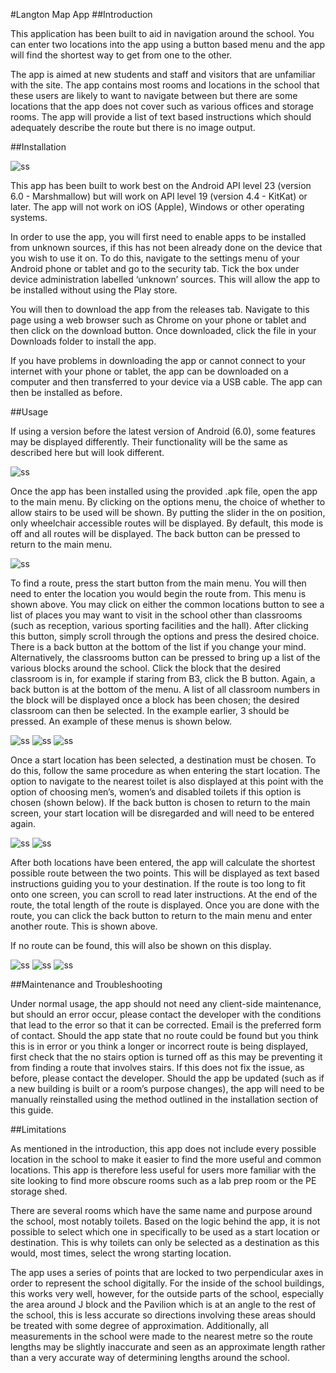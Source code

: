 #Langton Map App
##Introduction

This application has been built to aid in navigation around the school. You can enter two locations into the app using a button based menu and the app will find the shortest way to get from one to the other.

The app is aimed at new students and staff and visitors that are unfamiliar with the site. The app contains most rooms and locations in the school that these users are likely to want to navigate between but there are some locations that the app does not cover such as various offices and storage rooms. The app will provide a list of text based instructions which should adequately describe the route but there is no image output.

##Installation

![ss](https://i.imgur.com/QDk0DTL.png)

This app has been built to work best on the Android API level 23 (version 6.0 - Marshmallow) but will work on API level 19 (version 4.4 - KitKat) or later. The app will not work on iOS (Apple), Windows or other operating systems.

In order to use the app, you will first need to enable apps to be installed from unknown sources, if this has not been already done on the device that you wish to use it on. To do this, navigate to the settings menu of your Android phone or tablet and go to the security tab. Tick the box under device administration labelled ‘unknown’ sources. This will allow the app to be installed without using the Play store.

You will then to download the app from the releases tab. Navigate to this page using a web browser such as Chrome on your phone or tablet and then click on the download button. Once downloaded, click the file in your Downloads folder to install the app.

If you have problems in downloading the app or cannot connect to your internet with your phone or tablet, the app can be downloaded on a computer and then transferred to your device via a USB cable. The app can then be installed as before.

##Usage

If using a version before the latest version of Android (6.0), some features may be displayed differently. Their functionality will be the same as described here but will look different.

![ss](https://i.imgur.com/fixi5N4.png)

Once the app has been installed using the provided .apk file, open the app to the main menu. By clicking on the options menu, the choice of whether to allow stairs to be used will be shown. By putting the slider in the on position, only wheelchair accessible routes will be displayed. By default, this mode is off and all routes will be displayed. The back button can be pressed to return to the main menu.

![ss](https://i.imgur.com/WZKR3KC.png)

To find a route, press the start button from the main menu. You will then need to enter the location you would begin the route from. This menu is shown above. You may click on either the common locations button to see a list of places you may want to visit in the school other than classrooms (such as reception, various sporting facilities and the hall). After clicking this button, simply scroll through the options and press the desired choice. There is a back button at the bottom of the list if you change your mind. Alternatively, the classrooms button can be pressed to bring up a list of the various blocks around the school. Click the block that the desired classroom is in, for example if staring from B3, click the B button. Again, a back button is at the bottom of the menu. A list of all classroom numbers in the block will be displayed once a block has been chosen; the desired classroom can then be selected. In the example earlier, 3 should be pressed. An example of these menus is shown below.

![ss](https://i.imgur.com/tdoP32Z.png)
![ss](https://i.imgur.com/NLBwJjP.png)
![ss](https://i.imgur.com/6zggjfd.png)

Once a start location has been selected, a destination must be chosen. To do this, follow the same procedure as when entering the start location. The option to navigate to the nearest toilet is also displayed at this point with the option of choosing men’s, women’s and disabled toilets if this option is chosen (shown below). If the back button is chosen to return to the main screen, your start location will be disregarded and will need to be entered again.

![ss](https://i.imgur.com/kY2CSd3.png)
![ss](https://i.imgur.com/ej9cnHF.png)

After both locations have been entered, the app will calculate the shortest possible route between the two points. This will be displayed as text based instructions guiding you to your destination. If the route is too long to fit onto one screen, you can scroll to read later instructions. At the end of the route, the total length of the route is displayed. Once you are done with the route, you can click the back button to return to the main menu and enter another route. This is shown above.

If no route can be found, this will also be shown on this display.

![ss](https://i.imgur.com/0U1W6Rv.png)
![ss](https://i.imgur.com/XeHB8Va.png)
![ss](https://i.imgur.com/i8cpWYD.png)

##Maintenance and Troubleshooting

Under normal usage, the app should not need any client-side maintenance, but should an error occur, please contact the developer with the conditions that lead to the error so that it can be corrected. Email is the preferred form of contact. Should the app state that no route could be found but you think this is in error or you think a longer or incorrect route is being displayed, first check that the no stairs option is turned off as this may be preventing it from finding a route that involves stairs. If this does not fix the issue, as before, please contact the developer. Should the app be updated (such as if a new building is built or a room’s purpose changes), the app will need to be manually reinstalled using the method outlined in the installation section of this guide.

##Limitations

As mentioned in the introduction, this app does not include every possible location in the school to make it easier to find the more useful and common locations. This app is therefore less useful for users more familiar with the site looking to find more obscure rooms such as a lab prep room or the PE storage shed.

There are several rooms which have the same name and purpose around the school, most notably toilets. Based on the logic behind the app, it is not possible to select which one in specifically to be used as a start location or destination. This is why toilets can only be selected as a destination as this would, most times, select the wrong starting location.

The app uses a series of points that are locked to two perpendicular axes in order to represent the school digitally. For the inside of the school buildings, this works very well, however, for the outside parts of the school, especially the area around J block and the Pavilion which is at an angle to the rest of the school, this is less accurate so directions involving these areas should be treated with some degree of approximation. Additionally, all measurements in the school were made to the nearest metre so the route lengths may be slightly inaccurate and seen as an approximate length rather than a very accurate way of determining lengths around the school. 
